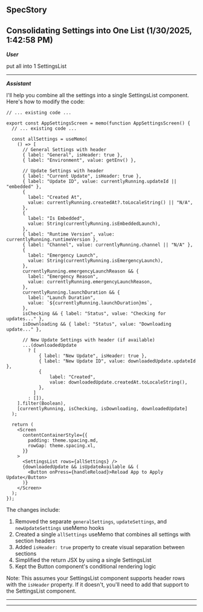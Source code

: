 ## SpecStory

## Consolidating Settings into One List (1/30/2025, 1:42:58 PM)

_**User**_

put all into 1 SettingsList

---

_**Assistant**_

I'll help you combine all the settings into a single SettingsList component. Here's how to modify the code:

```typescript:features/app-settings/app-settings.screen.tsx
// ... existing code ...

export const AppSettingsScreen = memo(function AppSettingsScreen() {
  // ... existing code ...

  const allSettings = useMemo(
    () => [
      // General Settings with header
      { label: "General", isHeader: true },
      { label: "Environment", value: getEnv() },

      // Update Settings with header
      { label: "Current Update", isHeader: true },
      { label: "Update ID", value: currentlyRunning.updateId || "embedded" },
      {
        label: "Created At",
        value: currentlyRunning.createdAt?.toLocaleString() || "N/A",
      },
      {
        label: "Is Embedded",
        value: String(currentlyRunning.isEmbeddedLaunch),
      },
      { label: "Runtime Version", value: currentlyRunning.runtimeVersion },
      { label: "Channel", value: currentlyRunning.channel || "N/A" },
      {
        label: "Emergency Launch",
        value: String(currentlyRunning.isEmergencyLaunch),
      },
      currentlyRunning.emergencyLaunchReason && {
        label: "Emergency Reason",
        value: currentlyRunning.emergencyLaunchReason,
      },
      currentlyRunning.launchDuration && {
        label: "Launch Duration",
        value: `${currentlyRunning.launchDuration}ms`,
      },
      isChecking && { label: "Status", value: "Checking for updates..." },
      isDownloading && { label: "Status", value: "Downloading update..." },

      // New Update Settings with header (if available)
      ...(downloadedUpdate
        ? [
            { label: "New Update", isHeader: true },
            { label: "New Update ID", value: downloadedUpdate.updateId },
            {
                label: "Created",
                value: downloadedUpdate.createdAt.toLocaleString(),
            },
          ]
        : []),
    ].filter(Boolean),
    [currentlyRunning, isChecking, isDownloading, downloadedUpdate]
  );

  return (
    <Screen
      contentContainerStyle={{
        padding: theme.spacing.md,
        rowGap: theme.spacing.xl,
      }}
    >
      <SettingsList rows={allSettings} />
      {downloadedUpdate && isUpdateAvailable && (
        <Button onPress={handleReload}>Reload App to Apply Update</Button>
      )}
    </Screen>
  );
});
```

The changes include:
1. Removed the separate `generalSettings`, `updateSettings`, and `newUpdateSettings` useMemo hooks
2. Created a single `allSettings` useMemo that combines all settings with section headers
3. Added `isHeader: true` property to create visual separation between sections
4. Simplified the return JSX by using a single SettingsList
5. Kept the Button component's conditional rendering logic

Note: This assumes your SettingsList component supports header rows with the `isHeader` property. If it doesn't, you'll need to add that support to the SettingsList component.

---



---

